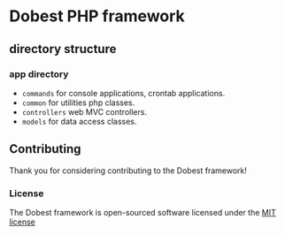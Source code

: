 
# Dobest PHP framework

## directory structure

### app directory

- `commands` for console applications, crontab applications.
- `common` for utilities php classes.
- `controllers` web MVC controllers.
- `models` for data access classes.

## Contributing
Thank you for considering contributing to the Dobest framework!
### License
The Dobest framework is open-sourced software licensed under the [MIT license](http://opensource.org/licenses/MIT)

